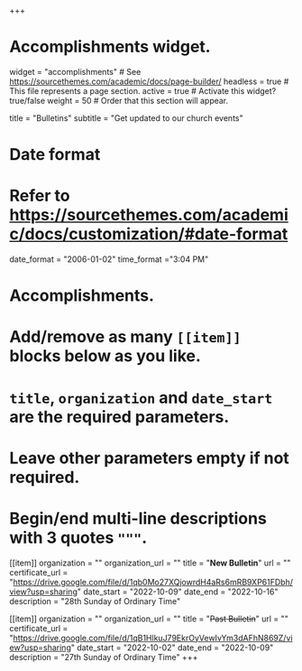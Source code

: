 +++
# Accomplishments widget.
widget = "accomplishments"  # See https://sourcethemes.com/academic/docs/page-builder/
headless = true  # This file represents a page section.
active = true  # Activate this widget? true/false
weight = 50  # Order that this section will appear.

title = "Bulletins"
subtitle = "Get updated to our church events"

# Date format
#   Refer to https://sourcethemes.com/academic/docs/customization/#date-format
date_format = "2006-01-02"
time_format ="3:04 PM"

# Accomplishments.
#   Add/remove as many `[[item]]` blocks below as you like.
#   `title`, `organization` and `date_start` are the required parameters.
#   Leave other parameters empty if not required.
#   Begin/end multi-line descriptions with 3 quotes `"""`.


[[item]]
  organization = ""
  organization_url = ""
  title = "**New Bulletin**"
  url = ""
  certificate_url = "https://drive.google.com/file/d/1qb0Mo27XQjowrdH4aRs6mRB9XP61FDbh/view?usp=sharing"
  date_start = "2022-10-09"
  date_end = "2022-10-16"
  description = "28th Sunday of Ordinary Time"

[[item]]
  organization = ""
  organization_url = ""
  title = "~~Past Bulletin~~"
  url = ""
  certificate_url = "https://drive.google.com/file/d/1qB1HlkuJ79EkrOyVewIvYm3dAFhN869Z/view?usp=sharing"
  date_start = "2022-10-02"
  date_end = "2022-10-09"
  description = "27th Sunday of Ordinary Time"
+++
